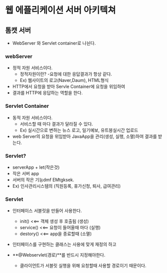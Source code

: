 # 웹 에플리케이션 서버 아키텍쳐

## 톰캣 서버
- WebServer 와 Servlet container로 나뉜다.

### webServer
- 정적 자원 서비스이다.
  - 정적자원이란? -요청에 대한 응답결과가 항상 같다.
  - Ex) 웹사이트의 로고(Naver,Daum), HTML형식
- HTTP에서 요청을 받아 Servle Container에 요청을 위임하여 
- 결과를 HTTP에 응답하는 역할을 한다.

### Servlet Container
- 동적 자원 서비스이다.
  - 서비스할 때 마다 결과가 달라질 수 있다.
  - Ex) 실시간으로 변하는 뉴스 로고, 일기예보, 유트븡실시간 업로드
- web Server의 요청을 위임받아 JavaApp을 관리(생성, 실행, 소멸)하여 결과를 받는다.

### Servlet?
  - serverApp + let(작은것)
  - 작은 서버 app
  - 서버의 작은 기능dmf EMtgksek.
  - Ex) 인사관리시스템의 (직원등록, 휴가신청, 퇴사, 급여관리) 

### <interface>Servlet
- 인터페이스 서블릿을 만들어 사용한다.
  * init() <<== 객체 생성 후 호출됨 (생성)
  * service() <<== 요청이 들어올때 마다 (실행)
  * destory()  <<== app을 종료할때 (소멸)

- 인터페이스를 구현하는 클래스는 사용에 맞게 재정의 하고
- **@Webservlet(경로)**를 반드시 지정해야한다.
  * 클라이언트가 서블릿 실행을 위해 요청할때 사용할 경로이기 때문이다.